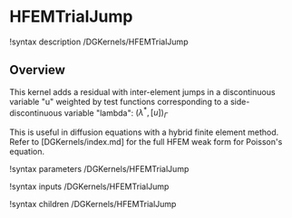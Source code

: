 # HFEMTrialJump

!syntax description /DGKernels/HFEMTrialJump

## Overview

This kernel adds a residual with inter-element jumps in a
discontinuous variable "u" weighted by test functions corresponding to
a side-discontinuous variable "lambda":
$\left( \lambda^\ast, [ u ] \right)_\Gamma$

This is useful in diffusion equations with a hybrid finite element
method.  Refer to [DGKernels/index.md] for the full HFEM weak form for
Poisson's equation.

!syntax parameters /DGKernels/HFEMTrialJump

!syntax inputs /DGKernels/HFEMTrialJump

!syntax children /DGKernels/HFEMTrialJump
